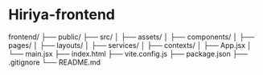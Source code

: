 # Hiriya-frontend

frontend/
├── public/
├── src/
│ ├── assets/
│ ├── components/
│ ├── pages/
│ ├── layouts/
│ ├── services/
│ ├── contexts/
│ ├── App.jsx
│ └── main.jsx
├── index.html
├── vite.config.js
├── package.json
├── .gitignore
└── README.md
